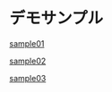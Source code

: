 # デモサンプル

[sample01](sample01/index.html)

[sample02](sample02/index.html)

[sample03](sample03/index.html)